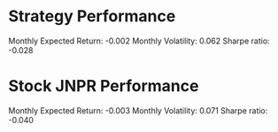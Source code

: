 # Strategy Performance
Monthly Expected Return: -0.002
Monthly Volatility: 0.062
Sharpe ratio: -0.028
# Stock JNPR Performance
Monthly Expected Return: -0.003
Monthly Volatility: 0.071
Sharpe ratio: -0.040
